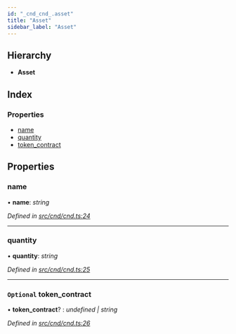 ```yaml
---
id: "_cnd_cnd_.asset"
title: "Asset"
sidebar_label: "Asset"
---
```


## Hierarchy

* **Asset**

## Index

### Properties

* [name](_cnd_cnd_.asset.md#name)
* [quantity](_cnd_cnd_.asset.md#quantity)
* [token_contract](_cnd_cnd_.asset.md#optional-token_contract)

## Properties

###  name

• **name**: *string*

*Defined in [src/cnd/cnd.ts:24](https://github.com/comit-network/comit-js-sdk/blob/364611d/src/cnd/cnd.ts#L24)*

___

###  quantity

• **quantity**: *string*

*Defined in [src/cnd/cnd.ts:25](https://github.com/comit-network/comit-js-sdk/blob/364611d/src/cnd/cnd.ts#L25)*

___

### `Optional` token_contract

• **token_contract**? : *undefined | string*

*Defined in [src/cnd/cnd.ts:26](https://github.com/comit-network/comit-js-sdk/blob/364611d/src/cnd/cnd.ts#L26)*
